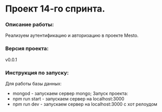 # Проект 14-го спринта.
### Описание работы:
Реализуем аутентификацию и авторизацию в проекте Mesto.
### Версия проекта:
v0.0.1
### Инструкция по запуску:
Для работы базы данных:
*  mongod - запускаем сервер mongo;
Запуск проекта:
*  npm run start - запускаем сервер на localhost:3000
*  npm run dev - запускаем сервер на localhost:3000 с хот релоудом
